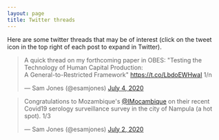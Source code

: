 ```yaml
---
layout: page
title: Twitter threads
---
```


Here are some twitter threads that may be of interest (click on the tweet icon in the top right of each post to expand in Twitter).

<blockquote class="twitter-tweet" data-theme="dark"><p lang="en" dir="ltr">A quick thread on my forthcoming paper in OBES: &quot;Testing the Technology of Human Capital Production:<br>A General-to-Restricted Framework&quot; <a href="https://t.co/LbdoEWHwaI">https://t.co/LbdoEWHwaI</a> 1/n</p>&mdash; Sam Jones (@esamjones) <a href="https://twitter.com/esamjones/status/1279327768459821056?ref_src=twsrc%5Etfw">July 4, 2020</a></blockquote> <script async src="https://platform.twitter.com/widgets.js" charset="utf-8"></script> 

<blockquote class="twitter-tweet"><p lang="en" dir="ltr">Congratulations to Mozambique&#39;s <a href="https://twitter.com/IMocambique?ref_src=twsrc%5Etfw">@IMocambique</a> on their recent Covid19 serology surveillance survey in the city of Nampula (a hot spot). 1/3</p>&mdash; Sam Jones (@esamjones) <a href="https://twitter.com/esamjones/status/1278611753752985600?ref_src=twsrc%5Etfw">July 2, 2020</a></blockquote> <script async src="https://platform.twitter.com/widgets.js" charset="utf-8"></script> 

